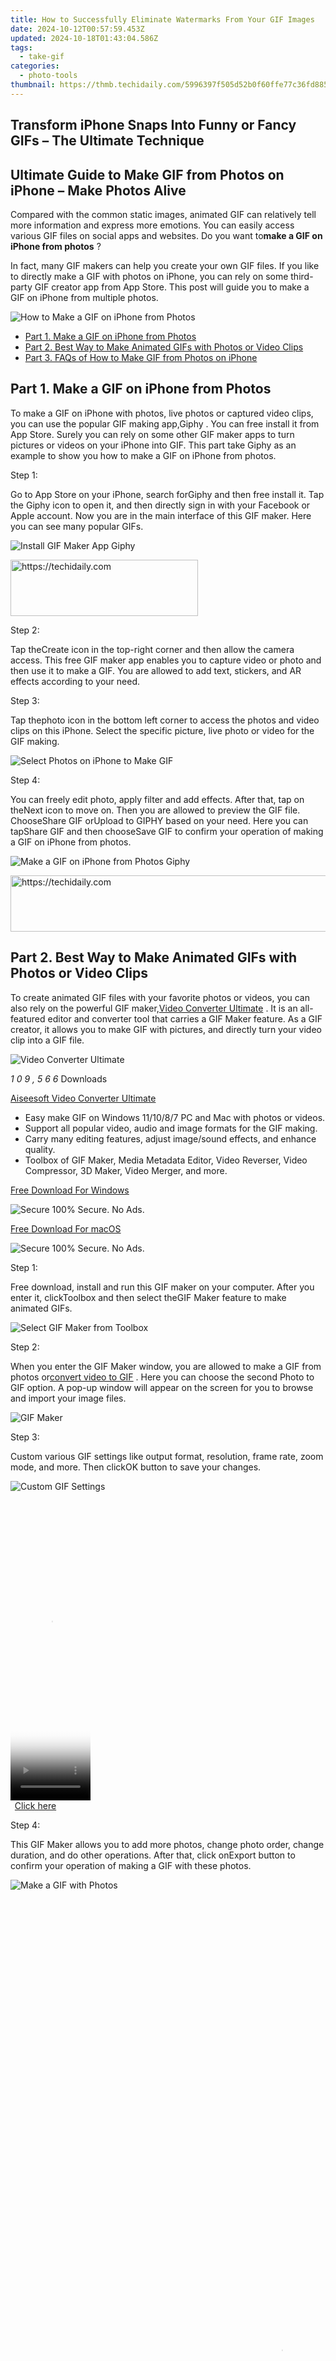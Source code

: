 ```yaml
---
title: How to Successfully Eliminate Watermarks From Your GIF Images
date: 2024-10-12T00:57:59.453Z
updated: 2024-10-18T01:43:04.586Z
tags:
  - take-gif
categories:
  - photo-tools
thumbnail: https://thmb.techidaily.com/5996397f505d52b0f60ffe77c36fd8859621590a57dd0707f44eeaa06c560dbc.jpg
---
```


## Transform iPhone Snaps Into Funny or Fancy GIFs – The Ultimate Technique

## Ultimate Guide to Make GIF from Photos on iPhone – Make Photos Alive

 Compared with the common static images, animated GIF can relatively tell more information and express more emotions. You can easily access various GIF files on social apps and websites. Do you want to**make a GIF on iPhone from photos** ?

 In fact, many GIF makers can help you create your own GIF files. If you like to directly make a GIF with photos on iPhone, you can rely on some third-party GIF creator app from App Store. This post will guide you to make a GIF on iPhone from multiple photos.

![How to Make a GIF on iPhone from Photos](https://www.aiseesoft.com/images/how-to/make-gif-from-photos-on-iphone/make-gif-from-photos-on-iphone.jpg)

* [Part 1. Make a GIF on iPhone from Photos](https://tools.techidaily.com/)
* [Part 2. Best Way to Make Animated GIFs with Photos or Video Clips](https://tools.techidaily.com/)
* [Part 3. FAQs of How to Make GIF from Photos on iPhone](https://tools.techidaily.com/)

## Part 1\. Make a GIF on iPhone from Photos

 To make a GIF on iPhone with photos, live photos or captured video clips, you can use the popular GIF making app,Giphy . You can free install it from App Store. Surely you can rely on some other GIF maker apps to turn pictures or videos on your iPhone into GIF. This part take Giphy as an example to show you how to make a GIF on iPhone from photos.

Step 1:

 Go to App Store on your iPhone, search forGiphy and then free install it. Tap the Giphy icon to open it, and then directly sign in with your Facebook or Apple account. Now you are in the main interface of this GIF maker. Here you can see many popular GIFs.

![Install GIF Maker App Giphy](https://www.aiseesoft.com/images/how-to/make-gif-from-photos-on-iphone/install-gif-maker-app-giphy.jpg)

<!-- affiliate ads begin -->
<a href="https://laganoo.pxf.io/c/5597632/1484951/16446" target="_top" id="1484951">
  <img src="//a.impactradius-go.com/display-ad/16446-1484951" border="0" alt="https://techidaily.com" width="300" height="90"/>
</a>
<img height="0" width="0" src="https://laganoo.pxf.io/i/5597632/1484951/16446" style="position:absolute;visibility:hidden;" border="0" />
<!-- affiliate ads end -->

Step 2:

 Tap theCreate icon in the top-right corner and then allow the camera access. This free GIF maker app enables you to capture video or photo and then use it to make a GIF. You are allowed to add text, stickers, and AR effects according to your need.

Step 3:

 Tap thephoto icon in the bottom left corner to access the photos and video clips on this iPhone. Select the specific picture, live photo or video for the GIF making.

![Select Photos on iPhone to Make GIF](https://www.aiseesoft.com/images/how-to/make-gif-from-photos-on-iphone/select-photos-on-iphone-to-make-gif.jpg)

Step 4:

 You can freely edit photo, apply filter and add effects. After that, tap on theNext icon to move on. Then you are allowed to preview the GIF file. ChooseShare GIF orUpload to GIPHY based on your need. Here you can tapShare GIF and then chooseSave GIF to confirm your operation of making a GIF on iPhone from photos.

![Make a GIF on iPhone from Photos Giphy](https://www.aiseesoft.com/images/how-to/make-gif-from-photos-on-iphone/make-a-gif-on-iphone-from-photos-giphy.jpg)

<!-- affiliate ads begin -->
<a href="https://appsumo.8odi.net/c/5597632/2123732/7443" target="_top" id="2123732">
  <img src="//a.impactradius-go.com/display-ad/7443-2123732" border="0" alt="https://techidaily.com" width="600" height="90"/>
</a>
<img height="0" width="0" src="https://appsumo.8odi.net/i/5597632/2123732/7443" style="position:absolute;visibility:hidden;" border="0" />
<!-- affiliate ads end -->

## Part 2\. Best Way to Make Animated GIFs with Photos or Video Clips

 To create animated GIF files with your favorite photos or videos, you can also rely on the powerful GIF maker,[Video Converter Ultimate](https://tools.techidaily.com/aiseesoft/video-converter-ultimate/) . It is an all-featured editor and converter tool that carries a GIF Maker feature. As a GIF creator, it allows you to make GIF with pictures, and directly turn your video clip into a GIF file.

![Video Converter Ultimate](https://www.aiseesoft.com/images/video-converter-ultimate/box-2.png)

_1_ _0_ _9_ _,_ _5_ _6_ _6_  Downloads

[Aiseesoft Video Converter Ultimate](https://tools.techidaily.com/aiseesoft/video-converter-ultimate/)

* Easy make GIF on Windows 11/10/8/7 PC and Mac with photos or videos.
* Support all popular video, audio and image formats for the GIF making.
* Carry many editing features, adjust image/sound effects, and enhance quality.
* Toolbox of GIF Maker, Media Metadata Editor, Video Reverser, Video Compressor, 3D Maker, Video Merger, and more.

[Free Download For Windows](https://secure.2checkout.com/order/cart.php?PRODS=4575878&QTY=1&AFFILIATE=108875)

![Secure](https://www.aiseesoft.com/images/product/secure.svg) 100% Secure. No Ads.

[Free Download For macOS](https://secure.2checkout.com/order/cart.php?PRODS=4594445&QTY=1&AFFILIATE=108875)

![Secure](https://www.aiseesoft.com/images/product/secure.svg) 100% Secure. No Ads.

Step 1:

 Free download, install and run this GIF maker on your computer. After you enter it, clickToolbox and then select theGIF Maker feature to make animated GIFs.

![Select GIF Maker from Toolbox](https://www.aiseesoft.com/images/video-converter-ultimate/select-gif-maker-from-toolbox-vcu.jpg)

Step 2:

 When you enter the GIF Maker window, you are allowed to make a GIF from photos or[convert video to GIF](https://tools.techidaily.com/) . Here you can choose the second Photo to GIF option. A pop-up window will appear on the screen for you to browse and import your image files.

![GIF Maker](https://www.aiseesoft.com/images/video-converter-ultimate/gif-maker-vcu.jpg)

Step 3:

 Custom various GIF settings like output format, resolution, frame rate, zoom mode, and more. Then clickOK button to save your changes.

![Custom GIF Settings](https://www.aiseesoft.com/images/video-converter-ultimate/custom-gif-settings-vcu.jpg)

<!-- affiliate ads begin -->
<span id="1975555">
					<video width="128" height="480" style="cursor:pointer"
           poster="//a.impactradius-go.com/display-clicktoplayimage/1975555.png"
           onclick="if(!this.playClicked){this.play();this.setAttribute('controls',true);this.playClicked=true;}">
	   <source src="//a.impactradius-go.com/display-ad/22993-1975555">
	   <img src="//a.impactradius-go.com/display-clicktoplayimage/1975555.png" style="border: none; height: 100%; width: 100%; object-fit: contain">
	</video>
	<div style="width:80px;text-align:center"><a href="javascript:window.open(decodeURIComponent('https%3A%2F%2Fhomestyler.sjv.io%2Fc%2F5597632%2F1975555%2F22993'), '_blank');void(0);">Click here</a></div>
</span>
<img height="0" width="0" src="https://imp.pxf.io/i/5597632/1975555/22993" style="position:absolute;visibility:hidden;" border="0" />
<!-- affiliate ads end -->

Step 4:

 This GIF Maker allows you to add more photos, change photo order, change duration, and do other operations. After that, click onExport button to confirm your operation of making a GIF with these photos.

![Make a GIF with Photos](https://www.aiseesoft.com/images/video-converter-ultimate/make-a-gif-with-photos.jpg)

<!-- affiliate ads begin -->
<span id="2135471">
					<video width="864" height="1536" style="cursor:pointer"
           poster="//a.impactradius-go.com/display-clicktoplayimage/2135471.png"
           onclick="if(!this.playClicked){this.play();this.setAttribute('controls',true);this.playClicked=true;}">
	   <source src="//a.impactradius-go.com/display-ad/18498-2135471">
	   <img src="//a.impactradius-go.com/display-clicktoplayimage/2135471.png" style="border: none; height: 100%; width: 100%; object-fit: contain">
	</video>
	<div style="width:540px;text-align:center"><a href="javascript:window.open(decodeURIComponent('https%3A%2F%2Funicoeye.pxf.io%2Fc%2F5597632%2F2135471%2F18498'), '_blank');void(0);">Click here</a></div>
</span>
<img height="0" width="0" src="https://imp.pxf.io/i/5597632/2135471/18498" style="position:absolute;visibility:hidden;" border="0" />
<!-- affiliate ads end -->

<!-- affiliate ads begin -->
<a href="https://bluettius.sjv.io/c/5597632/2139112/17108" target="_top" id="2139112">
  <img src="//a.impactradius-go.com/display-ad/17108-2139112" border="0" alt="https://techidaily.com" width="250" height="90"/>
</a>
<img height="0" width="0" src="https://bluettius.sjv.io/i/5597632/2139112/17108" style="position:absolute;visibility:hidden;" border="0" />
<!-- affiliate ads end -->

## Part 3\. FAQs of How to Make GIF from Photos on iPhone

How to save live photo as a GIF on iPhone?

 Go to Photos app on your iPhone and find the live photo you want to turn into a GIF. Tap the LIVE icon on the top left to show more effects. Then you can choose either the Loop or Bounce animation to save this live photo as a GIF file.

Can I make a GIF in Photoshop?

 Yes, Adobe Photoshop enables you to create a GIF files with several pictures. Moreover, it allows you to import a small video clip and then export it as a GIF file. For more information, you can learn from[how to make GIF in Photoshop](https://tools.techidaily.com/) .

Can VLC play GIFs?

 As one of the most popular media players, VLC supports the GIF format. It is able to open GIF files. But it only can open a GIF file as a static image.

Conclusion

 We have mainly talked about**how to make a GIF on iPhone from photos** in this post. You can learn 2 effective ways to create your own animated GIFs using pictures or video clips. You can select your preferred GIF maker to turn photos into GIF.

What do you think of this post?

* [1](https://tools.techidaily.com/)
* [2](https://tools.techidaily.com/)
* [3](https://tools.techidaily.com/)
* [4](https://tools.techidaily.com/)
* [5](https://tools.techidaily.com/)

Excellent

Rating: 4.8 / 5 (based on 163 votes) Follow Us on [](https://www.facebook.com/aiseesoft) [](https://twitter.com/AiseesoftStudio) [](https://www.youtube.com/c/aiseesoft)

More Reading

* [Screen To Gif](https://www.aiseesoft.com/images/more-reading/screen-to-gif-s.jpg) ](https://tools.techidaily.com/) [3 Great Screen to GIF Recorders to Help You Record Animated GIF](https://tools.techidaily.com/)  
 Want to record screen to GIF but don't know how? With so many screen to GIF recording tools on the market but don't know which one you should use? This post shares 3 great recorders to help you capture screen to animated GIF.
* [Gif Download](https://www.aiseesoft.com/images/more-reading/gif-download-s.jpg) ](https://tools.techidaily.com/) [ \[Free\] Where and How to Download GIFs to iPhone/Windows/Mac](https://tools.techidaily.com/)  
 You can get detailed tutorial of how to download GIFs on your iPhone here. What's more, this article shows a free GIF maker. You can convert all video clips to GIFs in high quality.
* [Create Animated Gif Slideshow](https://www.aiseesoft.com/images/more-reading/create-animated-gif-slideshow-s.jpg) ](https://tools.techidaily.com/) [Top 5 Methods to Create an Animated Slideshow Video Online/Offline](https://tools.techidaily.com/)  
 From this article, you can get 5 easiest ways to make an animated slideshow video quickly. Thus, even beginners can customize GIF slideshows in a short time.

![Disqus Icon](https://www.aiseesoft.com/images/article/disqus-icon.png) Leave your comment and join our discussion

<ins class="adsbygoogle"
     style="display:block"
     data-ad-format="autorelaxed"
     data-ad-client="ca-pub-7571918770474297"
     data-ad-slot="1223367746"></ins>

<ins class="adsbygoogle"
     style="display:block"
     data-ad-client="ca-pub-7571918770474297"
     data-ad-slot="8358498916"
     data-ad-format="auto"
     data-full-width-responsive="true"></ins>

<span class="atpl-alsoreadstyle">Also read:</span>
<div><ul>
<li><a href="https://media-tips.techidaily.com/11/"><u>11</u></a></li>
<li><a href="https://location-fake.techidaily.com/a-detailed-vpna-fake-gps-location-free-review-on-realme-narzo-60-pro-5g-drfone-by-drfone-virtual-android/"><u>A Detailed VPNa Fake GPS Location Free Review On Realme Narzo 60 Pro 5G | Dr.fone</u></a></li>
<li><a href="https://extra-hints.techidaily.com/bridging-gap-integrating-zoom-into-your-gmail-setup-for-2024/"><u>Bridging Gap Integrating Zoom Into Your Gmail Setup for 2024</u></a></li>
<li><a href="https://extra-resources.techidaily.com/climb-the-fame-hierarchy-on-instagram-discovering-9-game-changing-tips-for-2024/"><u>Climb the Fame Hierarchy on Instagram Discovering #9 Game-Changing Tips for 2024</u></a></li>
<li><a href="https://media-tips.techidaily.com/free-ultimate-upnpdlna-ready-media-streamers-for-windows-optimized-for-versions-11-8-and-7/"><u>Free Ultimate UPnP/DLNA-Ready Media Streamers for Windows: Optimized for Versions 11, 8, and 7</u></a></li>
<li><a href="https://media-tips.techidaily.com/how-to-fix-a-non-responsive-xbox-app-on-windows-11-update-troubles/"><u>How to Fix a Non-Responsive Xbox App on Windows 11 - Update Troubles</u></a></li>
<li><a href="https://extra-guidance.techidaily.com/in-2024-recommendation-best-websites-for-downloading-snapchat-ringtone/"><u>In 2024, Recommendation Best Websites For Downloading Snapchat Ringtone</u></a></li>
<li><a href="https://buynow-info.techidaily.com/ultimate-list-of-miniature-mobile-marvels-ranking-the-tiny-tech-giants/"><u>Ultimate List of Miniature Mobile Marvels - Ranking the Tiny Tech Giants</u></a></li>
<li><a href="https://media-tips.techidaily.com/wireless-hdmi-the-ultimate-guide-to-linking-your-laptop-to-tv-without-cables/"><u>Wireless HDMI: The Ultimate Guide to Linking Your Laptop to TV without Cables</u></a></li>
</ul></div>

